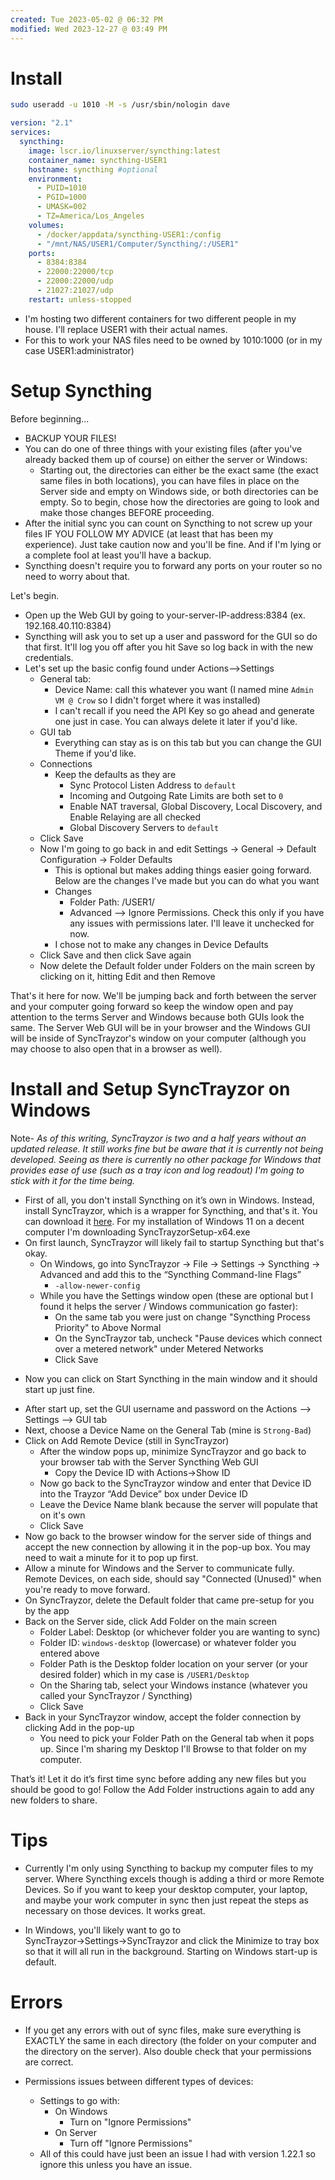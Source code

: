 ```yaml
---
created: Tue 2023-05-02 @ 06:32 PM
modified: Wed 2023-12-27 @ 03:49 PM
---
```

# Install

```bash
sudo useradd -u 1010 -M -s /usr/sbin/nologin dave
```

```yaml
version: "2.1"
services:
  syncthing:
    image: lscr.io/linuxserver/syncthing:latest
    container_name: syncthing-USER1
    hostname: syncthing #optional
    environment:
      - PUID=1010
      - PGID=1000
      - UMASK=002
      - TZ=America/Los_Angeles
    volumes:
      - /docker/appdata/syncthing-USER1:/config
      - "/mnt/NAS/USER1/Computer/Syncthing/:/USER1"
    ports:
      - 8384:8384
      - 22000:22000/tcp
      - 22000:22000/udp
      - 21027:21027/udp
    restart: unless-stopped
```
- I'm hosting two different containers for two different people in my house. I'll replace USER1 with their actual names.
- For this to work your NAS files need to be owned by 1010:1000 (or in my case USER1:administrator)

# Setup Syncthing

Before beginning...
- BACKUP YOUR FILES!
- You can do one of three things with your existing files (after you've already backed them up of course) on either the server or Windows:
	- Starting out, the directories can either be the exact same (the exact same files in both locations), you can have files in place on the Server side and empty on Windows side, or both directories can be empty. So to begin, chose how the directories are going to look and make those changes BEFORE proceeding.
- After the initial sync you can count on Syncthing to not screw up your files IF YOU FOLLOW MY ADVICE (at least that has been my experience). Just take caution now and you'll be fine. And if I'm lying or a complete fool at least you'll have a backup.
- Syncthing doesn't require you to forward any ports on your router so no need to worry about that.

Let's begin.

* Open up the Web GUI by going to your-server-IP-address:8384 (ex. 192.168.40.110:8384)
* Syncthing will ask you to set up a user and password for the GUI so do that first. It'll log you off after you hit Save so log back in with the new credentials.
* Let's set up the basic config found under Actions-->Settings
	- General tab:
		+ Device Name: call this whatever you want (I named mine `Admin VM @ Crow` so I didn't forget where it was installed)
		+ I can't recall if you need the API Key so go ahead and generate one just in case. You can always delete it later if you'd like.
	- GUI tab
		+ Everything can stay as is on this tab but you can change the GUI Theme if you'd like.
	- Connections
		+ Keep the defaults as they are
			+ Sync Protocol Listen Address to ```default```
			+ Incoming and Outgoing Rate Limits are both set to ```0```
			+ Enable NAT traversal, Global Discovery, Local Discovery, and Enable Relaying are all checked
			+ Global Discovery Servers to ```default```
	- Click Save
	- Now I'm going to go back in and edit Settings -> General -> Default Configuration -> Folder Defaults
		- This is optional but makes adding things easier going forward. Below are the changes I've made but you can do what you want
		- Changes
			- Folder Path: /USER1/
			- Advanced --> Ignore Permissions. Check this only if you have any issues with permissions later. I'll leave it unchecked for now.
		- I chose not to make any changes in Device Defaults
	- Click Save and then click Save again
	- Now delete the Default folder under Folders on the main screen by clicking on it, hitting Edit and then Remove

That's it here for now. We'll be jumping back and forth between the server and your computer going forward so keep the window open and pay attention to the terms Server and Windows because both GUIs look the same. The Server Web GUI will be in your browser and the Windows GUI will be inside of SyncTrayzor's window on your computer (although you may choose to also open that in a browser as well).


# Install and Setup SyncTrayzor on Windows

Note- *As of this writing, SyncTrayzor is two and a half years without an updated release. It still works fine but be aware that it is currently not being developed. Seeing as there is currently no other package for Windows that provides ease of use (such as a tray icon and log readout) I'm going to stick with it for the time being.*

* First of all, you don't install Syncthing on it’s own in Windows. Instead, install SyncTrayzor, which is a wrapper for Syncthing, and that's it. You can download it [here](https://github.com/canton7/SyncTrayzor). For my installation of Windows 11 on a decent computer I'm downloading SyncTrayzorSetup-x64.exe
* On first launch, SyncTrayzor will likely fail to startup Syncthing but that's okay.
	* On Windows, go into SyncTrayzor → File -> Settings → Syncthing → Advanced and add this to the “Syncthing Command-line Flags”
		+ `-allow-newer-config`
	 - While you have the Settings window open (these are optional but I found it helps the server / Windows communication go faster):
		 - On the same tab you were just on change "Syncthing Process Priority" to Above Normal
		 - On the SyncTrayzor tab, uncheck "Pause devices which connect over a metered network" under Metered Networks
		 - Click Save
- Now you can click on Start Syncthing in the main window and it should start up just fine.
* After start up, set the GUI username and password on the Actions --> Settings --> GUI tab
* Next, choose a Device Name on the General Tab (mine is `Strong-Bad`)
* Click on Add Remote Device (still in SyncTrayzor)
    * After the window pops up, minimize SyncTrayzor and go back to your browser tab with the Server Syncthing Web GUI
    	+ Copy the Device ID with Actions→Show ID
    * Now go back to the SyncTrayzor window and enter that Device ID into the Trayzor “Add Device” box under Device ID
    * Leave the Device Name blank because the server will populate that on it's own
    * Click Save
* Now go back to the browser window for the server side of things and accept the new connection by allowing it in the pop-up box. You may need to wait a minute for it to pop up first.
* Allow a minute for Windows and the Server to communicate fully. Remote Devices, on each side, should say "Connected (Unused)" when you're ready to move forward.
* On SyncTrayzor, delete the Default folder that came pre-setup for you by the app
* Back on the Server side, click Add Folder on the main screen
    * Folder Label: Desktop (or whichever folder you are wanting to sync)
    * Folder ID: `windows-desktop` (lowercase) or whatever folder you entered above
    * Folder Path is the Desktop folder location on your server (or your desired folder) which in my case is `/USER1/Desktop`
    * On the Sharing tab, select your Windows instance (whatever you called your SyncTrayzor / Syncthing)
    * Click Save
* Back in your SyncTrayzor window, accept the folder connection by clicking Add in the pop-up
	* You need to pick your Folder Path on the General tab when it pops up. Since I'm sharing my Desktop I'll Browse to that folder on my computer.

That’s it! Let it do it’s first time sync before adding any new files but you should be good to go! Follow the Add Folder instructions again to add any new folders to share.



# Tips

- Currently I'm only using Syncthing to backup my computer files to my server. Where Syncthing excels though is adding a third or more Remote Devices. So if you want to keep your desktop computer, your laptop, and maybe your work computer in sync then just repeat the steps as necessary on those devices. It works great.

* In Windows, you'll likely want to go to SyncTrayzor→Settings→SyncTrayzor and click the Minimize to tray box so that it will all run in the background. Starting on Windows start-up is default.


# Errors

- If you get any errors with out of sync files, make sure everything is EXACTLY the same in each directory (the folder on your computer and the directory on the server). Also double check that your permissions are correct.


- Permissions issues between different types of devices:
	- Settings to go with:
		- On Windows
			- Turn on "Ignore Permissions"
		- On Server
			- Turn off "Ignore Permissions"
	- All of this could have just been an issue I had with version 1.22.1 so ignore this unless you have an issue.